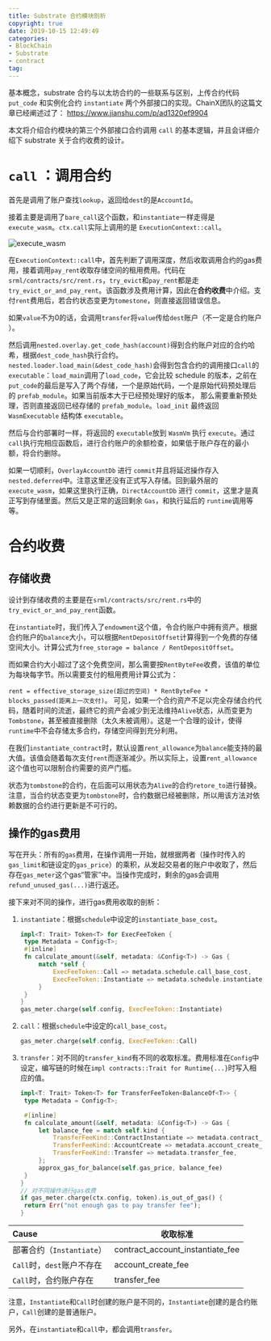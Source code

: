 ```yaml
---
title: Substrate 合约模块剖析
copyright: true
date: 2019-10-15 12:49:49
categories:
- BlockChain
- Substrate
- contract
tag:
---
```


 基本概念，substrate 合约与以太坊合约的一些联系与区别，上传合约代码 `put_code` 和实例化合约 `instantiate` 两个外部接口的实现。ChainX团队的这篇文章已经阐述过了： https://www.jianshu.com/p/ad1320ef9904 

本文将介绍合约模块的第三个外部接口合约调用 `call` 的基本逻辑，并且会详细介绍下 substrate 关于合约收费的设计。   

<!-- more -->

# `call` ：调用合约

首先是调用了账户查找`lookup`，返回给`dest`的是`AccountId`。

接着主要是调用了`bare_call`这个函数，和`instantiate`一样走得是`execute_wasm`。`ctx.call`实际上调用的是  `ExecutionContext::call`。

![execute_wasm](http://image-jennerblog.test.upcdn.net/img/execute_wasm.png)

在`ExecutionContext::call`中，首先判断了调用深度，然后收取调用合约的gas费用，接着调用`pay_rent`收取存储空间的租用费用。代码在 `srml/contracts/src/rent.rs`，`try_evict`和`pay_rent`都是走`try_evict_or_and_pay_rent`。该函数涉及费用计算，因此在**合约收费**中介绍。支付`rent`费用后，若合约状态变更为`tomestone`，则直接返回错误信息。

如果`value`不为0的话，会调用`transfer`将`value`传给`dest`账户（不一定是合约账户 ）。

然后调用`nested.overlay.get_code_hash(account)`得到合约账户对应的合约哈希，根据`dest_code_hash`执行合约。`nested.loader.load_main(&dest_code_hash)`会得到包含合约的调用接口`call`的`executable`：`load_main`调用了`load_code`，它会比较 schedule 的版本，之前在 `put_code`的最后是写入了两个存储，一个是原始代码，一个是原始代码预处理后的 `prefab_module`。如果当前版本大于已经预处理好的版本， 那么需要重新预处理，否则直接返回已经存储的 `prefab_module`。`load_init` 最终返回 `WasmExecutable` 结构体 `executable`。 

然后与合约部署时一样，将返回的 `executable`放到 `WasmVm` 执行 `execute`。通过`call`执行完相应函数后，进行合约账户的余额检查，如果低于账户存在的最小额，将合约删除。   

如果一切顺利，`OverlayAccountDb` 进行 `commit`并且将延迟操作存入`nested.deferred`中。注意这里还没有正式写入存储。回到最外层的 `execute_wasm`，如果这里执行正确，`DirectAccountDb` 进行 `commit`，这里才是真正写到存储里面。然后又是正常的返回剩余 `Gas`，和执行延后的 `runtime`调用等等。

# 合约收费

## 存储收费

设计到存储收费的主要是在`srml/contracts/src/rent.rs`中的`try_evict_or_and_pay_rent`函数。

在`instantiate`时，我们传入了`endowment`这个值，令合约账户中拥有资产。根据合约账户的`balance`大小，可以根据`RentDepositOffset`计算得到一个免费的存储空间大小。计算公式为`free_storage = balance / RentDepositOffset`。

而如果合约大小超过了这个免费空间，那么需要按`RentByteFee`收费，该值的单位为每块每字节。所以需要支付的租用费用计算公式为：

`rent = effective_storage_size(超过的空间) * RentByteFee * blocks_passed(距离上一次支付)`。
可见，如果一个合约资产不足以完全存储合约代码，随着时间的流逝，最终它的资产会减少到无法维持`Alive`状态，从而变更为`Tombstone`，甚至被直接删除（太久未被调用）。这是一个合理的设计，使得`runtime`中不会存储太多合约，存储空间得到充分利用。

在我们`instantiate_contract`时，默认设置`rent_allowance`为`balance`能支持的最大值。该值会随着每次支付`rent`而逐渐减少。所以实际上，设置`rent_allowance`这个值也可以限制合约需要的资产门槛。

状态为`tombstone`的合约，在后面可以用状态为`Alive`的合约`retore_to`进行替换。注意，当合约状态变更为`tombstone`时，合约数据已经被删除，所以用该方法对依赖数据的合约进行更新是不可行的。

## 操作的gas费用

写在开头：所有的`gas`费用，在操作调用一开始，就根据两者（操作时传入的`gas_limit`和链设定的`gas_price`）的乘积，从发起交易者的账户中收取了，然后存在`gas_meter`这个gas“管家”中。当操作完成时，剩余的gas会调用`refund_unused_gas(...)`进行返还。

接下来对不同的操作，进行gas费用收取的剖析：

1. `instantiate`：根据`schedule`中设定的`instantiate_base_cost`。

   ```rust
   impl<T: Trait> Token<T> for ExecFeeToken {
   	type Metadata = Config<T>;
   	#[inline]
   	fn calculate_amount(&self, metadata: &Config<T>) -> Gas {
   		match *self {
   			ExecFeeToken::Call => metadata.schedule.call_base_cost,
   			ExecFeeToken::Instantiate => metadata.schedule.instantiate_base_cost,
   		}
   	}
   }
   gas_meter.charge(self.config, ExecFeeToken::Instantiate)
   ```

   

2. `call`：根据`schedule`中设定的`call_base_cost`。

   ```rust
   gas_meter.charge(self.config, ExecFeeToken::Call)
   ```

   

3. `transfer`：对不同的`transfer_kind`有不同的收取标准。费用标准在`Config`中设定，编写链的时候在`impl contracts::Trait for Runtime{...}`时写入相应的值。

   ```rust
   impl<T: Trait> Token<T> for TransferFeeToken<BalanceOf<T>> {
   	type Metadata = Config<T>;
   
   	#[inline]
   	fn calculate_amount(&self, metadata: &Config<T>) -> Gas {
   		let balance_fee = match self.kind {
   			TransferFeeKind::ContractInstantiate => metadata.contract_account_instantiate_fee,
   			TransferFeeKind::AccountCreate => metadata.account_create_fee,
   			TransferFeeKind::Transfer => metadata.transfer_fee,
   		};
   		approx_gas_for_balance(self.gas_price, balance_fee)
   	}
   }
   // 对不同操作进行gas收费
   if gas_meter.charge(ctx.config, token).is_out_of_gas() {
   	return Err("not enough gas to pay transfer fee");
   }
   ```

| Cause                      | 收取标准                         |
| :------------------------- | -------------------------------- |
| 部署合约（`Instantiate`）  | contract_account_instantiate_fee |
| `Call`时，`dest`账户不存在 | account_create_fee               |
| `Call`时，合约账户存在     | transfer_fee                     |

注意，`Instantiate`和`Call`时创建的账户是不同的，`Instantiate`创建的是合约账户，`Call`创建的是普通账户。

另外，在`instantiate`和`call`中，都会调用`transfer`。